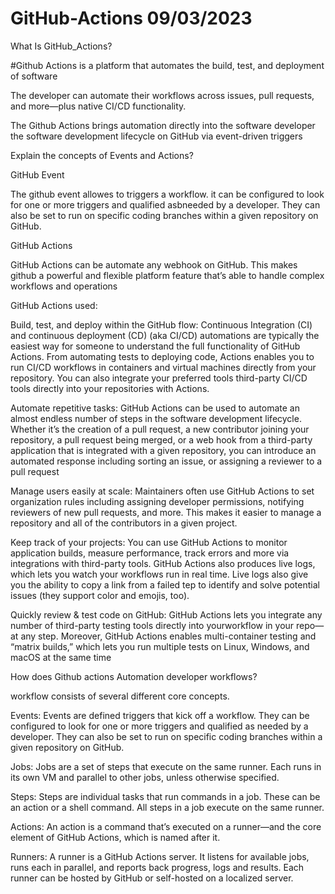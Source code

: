 # GitHub-Actions 09/03/2023


What Is GitHub_Actions?

#Github Actions is a platform that automates the build, test, and deployment of software

The developer can automate their workflows across issues, pull requests, and more—plus native CI/CD functionality. 

The Github Actions brings automation directly into the software developer the software development lifecycle on GitHub via event-driven triggers

Explain the concepts of Events and Actions?

GitHub Event 

The github  event allowes to  triggers a workflow. it  can be configured to look for one or more triggers and qualified asbneeded by a developer. They can also be set to run on specific coding branches within a given repository on GitHub.

GitHub Actions

GitHub Actions can be automate any webhook on GitHub. This makes github  a powerful and flexible platform feature that’s able to handle complex workflows and operations 

GitHub Actions used: 

Build, test, and deploy within the GitHub flow: Continuous Integration (CI) and continuous deployment (CD) (aka CI/CD) automations are typically the easiest way for someone to understand the full functionality of GitHub Actions. From automating tests to deploying code, Actions enables you to run CI/CD workflows in containers and virtual machines directly from your repository. You can also integrate your preferred tools third-party CI/CD tools directly into your repositories with Actions.


Automate repetitive tasks: GitHub Actions can be used to automate an almost endless number of steps in the software development lifecycle. Whether it’s the creation of a pull request, a new contributor joining your repository, a pull request being merged, or a web hook from a third-party application that is integrated with a
given repository, you can introduce an automated response including sorting an issue, or assigning a reviewer to a pull request

Manage users easily at scale: Maintainers often use GitHub Actions to set organization rules including assigning developer permissions, notifying reviewers of new pull requests, and more. This makes it easier to manage a repository and all of the contributors in a given project.

Keep track of your projects: You can use GitHub Actions to monitor application builds, measure performance, track errors and more via integrations with third-party tools. GitHub Actions also produces live logs, which lets you watch your workflows run in real time. Live logs also give you the ability to copy a link from a failed tep to identify and solve potential issues (they support color and emojis, too).

Quickly review & test code on GitHub: GitHub Actions lets you integrate any number of third-party testing tools directly into yourworkflow in your repo—at any step. Moreover, GitHub Actions enables multi-container testing and “matrix builds,” which lets you run multiple tests on Linux, Windows, and macOS at the same time

How does Github actions Automation developer workflows?

workflow consists of several different core concepts.

Events: Events are defined triggers that kick off a workflow. They can be configured to look for one or more triggers and qualified as needed by a developer. They can also be set to run on specific coding branches within a given repository on GitHub.

Jobs: Jobs are a set of steps that execute on the same runner. Each runs in its own VM and parallel to other jobs, unless otherwise specified.

Steps: Steps are individual tasks that run commands in a job. These can be an action or a shell command. All steps in a job execute on the same runner.

Actions: An action is a command that’s executed on a runner—and the core element of GitHub Actions, which is named after it.

Runners: A runner is a GitHub Actions server. It listens for available jobs, runs each in parallel, and reports back progress, logs and results. Each runner can be hosted by GitHub or self-hosted on a localized server. 
